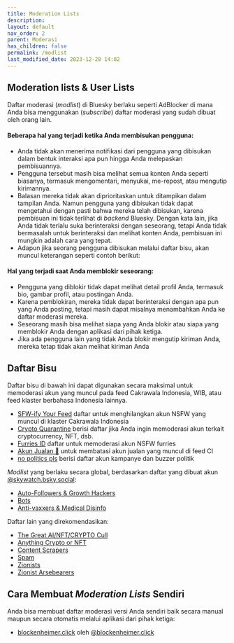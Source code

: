 ```yaml
---
title: Moderation Lists
description:
layout: default
nav_order: 2
parent: Moderasi
has_children: false
permalink: /modlist
last_modified_date: 2023-12-28 14:02
---
```


## Moderation lists & User Lists
Daftar moderasi (*modlist*) di Bluesky berlaku seperti AdBlocker di mana Anda bisa menggunakan (*subscribe*) daftar moderasi yang sudah dibuat oleh orang lain.

#### Beberapa hal yang terjadi ketika Anda membisukan pengguna:
* Anda tidak akan menerima notifikasi dari pengguna yang dibisukan dalam bentuk interaksi apa pun hingga Anda melepaskan pembisuannya.
* Pengguna tersebut masih bisa melihat semua konten Anda seperti biasanya, termasuk mengomentari, menyukai, me-repost, atau mengutip kirimannya.
* Balasan mereka tidak akan diprioritaskan untuk ditampikan dalam tampilan Anda. Namun pengguna yang dibisukan tidak dapat mengetahui dengan pasti bahwa mereka telah dibisukan, karena pembisuan ini tidak terlihat di *backend* Bluesky. Dengan kata lain, jika Anda tidak terlalu suka berinteraksi dengan seseorang, tetapi Anda tidak bermasalah untuk berinteraksi dan melihat konten Anda, pembisuan ini mungkin adalah cara yang tepat.
* Adapun jika seorang pengguna dibisukan melalui daftar bisu, akan muncul keterangan seperti contoh berikut:

#### Hal yang terjadi saat Anda memblokir seseorang:
* Pengguna yang diblokir tidak dapat melihat detail profil Anda, termasuk bio, gambar profil, atau postingan Anda.
* Karena pemblokiran, mereka tidak dapat berinteraksi dengan apa pun yang Anda posting, tetapi masih dapat misalnya menambahkan Anda ke daftar moderasi mereka.
* Seseorang masih bisa melihat siapa yang Anda blokir atau siapa yang memblokir Anda dengan aplikasi dari pihak ketiga.
* Jika ada pengguna lain yang tidak Anda blokir mengutip kiriman Anda, mereka tetap tidak akan melihat kiriman Anda

## Daftar Bisu
Daftar bisu di bawah ini dapat digunakan secara maksimal untuk memoderasi akun yang muncul pada feed Cakrawala Indonesia, WIB, atau feed klaster berbahasa Indonesia lainnya.

* [SFW-ify Your Feed] daftar untuk menghilangkan akun NSFW yang muncul di klaster Cakrawala Indonesia
* [Crypto Quarantine] berisi daftar jika Anda ingin memoderasi akun terkait cryptocurrency, NFT, dsb.
* [Furries ID] daftar untuk memoderasi akun NSFW furries
* [Akun Jualan 🛒] untuk membatasi akun jualan yang muncul di feed CI
* [no politics pls](https://bsky.app/profile/did:plc:uxz5zgfb5v5zqjbujoqromt5/lists/3kir3a6ispl2q) berisi daftar akun kampanye dan buzzer politik 

*Modlist* yang berlaku secara global, berdasarkan daftar yang dibuat akun [@skywatch.bsky.social](https://bsky.app/profile/skywatch.bsky.social):

* [Auto-Followers & Growth Hackers](https://bsky.app/profile/did:plc:6gvzbq76altrlx2bvzgrh2l5/lists/3jwchzmvjok25)
* [Bots](https://bsky.app/profile/skywatch.bsky.social/lists/3jwduuvw35s25)
* [Anti-vaxxers & Medical Disinfo](https://bsky.app/profile/skywatch.bsky.social/lists/3jzqesuzznb2u)

Daftar lain yang direkomendasikan:
* [The Great AI/NFT/CRYPTO Cull](https://bsky.app/profile/rayday.bsky.social/lists/3jxwojift2y2n)
* [Anything Crypto or NFT](https://bsky.app/profile/emes.bsky.social/lists/3jzipanhy6z2j)
* [Content Scrapers](https://bsky.app/profile/retr0.id/lists/3k5kdx4tr4n2f)
* [Spam](https://bsky.app/profile/did:plc:wixdgg4ejykqrsoqgi7c2fk6/lists/3jvlrml32gl2e)
* [Zionists](https://bsky.app/profile/sadomasochist.bsky.social/lists/3k5d2fdve5f2v)
* [Zionist Arsebearers](https://bsky.app/profile/falanxzealot.bsky.social/lists/3k56ib5kplw2b)

## Cara Membuat *Moderation Lists* Sendiri

Anda bisa membuat daftar moderasi versi Anda sendiri baik secara manual maupun secara otomatis melalui aplikasi dari pihak ketiga:

* [blockenheimer.click](https://blockenheimer.click) oleh [@blockenheimer.click](https://bsky.app/profile/blockenheimer.click)

[SFW-ify Your Feed]: https://bsky.app/profile/did:plc:7opjnfmb6gtbgjrsr3777ujx/lists/3kdsmtteces2z
[Crypto Quarantine]: https://bsky.app/profile/did:plc:7opjnfmb6gtbgjrsr3777ujx/lists/3kgd2vb5vue2z
[Furries ID]: https://bsky.app/profile/did:plc:7opjnfmb6gtbgjrsr3777ujx/lists/3k6ubeeffyb27
[Akun Jualan 🛒]: https://bsky.app/profile/did:plc:7opjnfmb6gtbgjrsr3777ujx/lists/3k52yh27tbz2b
[Botsky]: https://bsky.app/profile/did:plc:7opjnfmb6gtbgjrsr3777ujx/lists/3k2zvxxxrkt22

[@oops.wtf]: https://bsky.app/profile/oops.wtf
